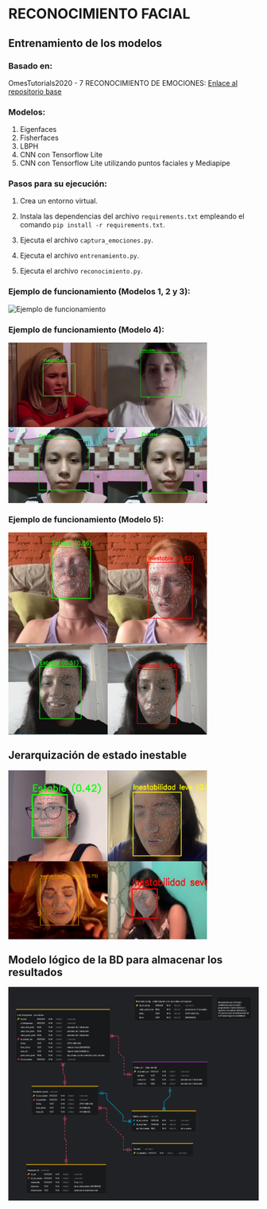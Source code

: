 # RECONOCIMIENTO FACIAL
## Entrenamiento de los modelos
### Basado en:
OmesTutorials2020 - 7 RECONOCIMIENTO DE EMOCIONES: 
[Enlace al repositorio base](https://github.com/GabySol/OmesTutorials2020/tree/master)

### Modelos:
1. Eigenfaces
2. Fisherfaces
3. LBPH
4. CNN con Tensorflow Lite
5. CNN con Tensorflow Lite utilizando puntos faciales y Mediapipe

### Pasos para su ejecución:
1. Crea un entorno virtual.
2. Instala las dependencias del archivo `requirements.txt` empleando el comando `pip install -r requirements.txt`.

3. Ejecuta el archivo `captura_emociones.py`.
4. Ejecuta el archivo `entrenamiento.py`.
5. Ejecuta el archivo `reconocimiento.py`.

### Ejemplo de funcionamiento (Modelos 1, 2 y 3):
![Ejemplo de funcionamiento](Pruebas/Demostracion.gif)

### Ejemplo de funcionamiento (Modelo 4):
<div style="display: flex; flex-wrap: wrap;">
    <img src="Pruebas/Demostracion2.png" alt="Ejemplo de funcionamiento2" width="200"/>
    <img src="Pruebas/Demostracion3.png" alt="Ejemplo de funcionamiento3" width="200"/>
    <img src="Pruebas/Demostracion4.png" alt="Ejemplo de funcionamiento4" width="200"/>
    <img src="Pruebas/Demostracion5.png" alt="Ejemplo de funcionamiento5" width="200"/>
</div>

### Ejemplo de funcionamiento (Modelo 5):
<div style="display: flex; flex-wrap: wrap;">
    <img src="Pruebas/Demostracion6.png" alt="Ejemplo de funcionamiento6" width="200"/>
    <img src="Pruebas/Demostracion7.png" alt="Ejemplo de funcionamiento7" width="200"/>
    <img src="Pruebas/Demostracion8.png" alt="Ejemplo de funcionamiento8" width="200"/>
    <img src="Pruebas/Demostracion9.png" alt="Ejemplo de funcionamiento9" width="200"/>
</div>

## Jerarquización de estado inestable
<div style="display: flex; flex-wrap: wrap;">
    <img src="Pruebas/Demostracion10.png" alt="Ejemplo de funcionamiento10" width="200"/>
    <img src="Pruebas/Demostracion11.png" alt="Ejemplo de funcionamiento11" width="200"/>
    <img src="Pruebas/Demostracion12.png" alt="Ejemplo de funcionamiento12" width="200"/>
    <img src="Pruebas/Demostracion13.png" alt="Ejemplo de funcionamiento13" width="200"/>
</div>

## Modelo lógico de la BD para almacenar los resultados
![base de datos](Database/modelo_logico.png)
